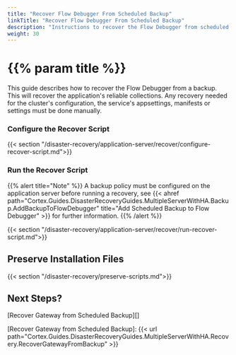 ```yaml
---
title: "Recover Flow Debugger From Scheduled Backup"
linkTitle: "Recover Flow Debugger From Scheduled Backup"
description: "Instructions to recover the Flow Debugger from scheduled backups."
weight: 30
---
```


# {{% param title %}}

This guide describes how to recover the Flow Debugger from a backup. This will recover the application's reliable collections. Any recovery needed for the cluster's configuration, the service's appsettings, manifests or settings must be done manually.

### Configure the Recover Script

{{< section "/disaster-recovery/application-server/recover/configure-recover-script.md">}}

### Run the Recover Script

{{% alert title="Note" %}}
A backup policy must be configured on the application server before running a recovery, see {{< ahref path="Cortex.Guides.DisasterRecoveryGuides.MultipleServerWithHA.Backup.AddBackupToFlowDebugger" title="Add Scheduled Backup to Flow Debugger" >}} for further information.
{{% /alert %}}

{{< section "/disaster-recovery/application-server/recover/run-recover-script.md">}}

## Preserve Installation Files

{{< section "/disaster-recovery/preserve-scripts.md">}}

## Next Steps?

[Recover Gateway from Scheduled Backup][]

[Recover Gateway from Scheduled Backup]: {{< url path="Cortex.Guides.DisasterRecoveryGuides.MultipleServerWithHA.Recovery.RecoverGatewayFromBackup" >}}